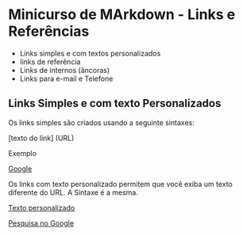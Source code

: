 # Minicurso de MArkdown - Links e Referências

- Links simples e com textos personalizados
- links de referência
- Links de internos (âncoras)
- Links para e-mail e Telefone

## Links Simples e com texto Personalizados

Os links simples são criados usando a seguinte sintaxes:

[texto do link] (URL)

Exemplo 

[Google](https://www.google.com)

Os links com texto personalizado permitem que você exiba um texto diferente do URL. A Sintaxe é a mesma.

[Texto personalizado](URL)

[Pesquisa no Google](https://www.google.com)